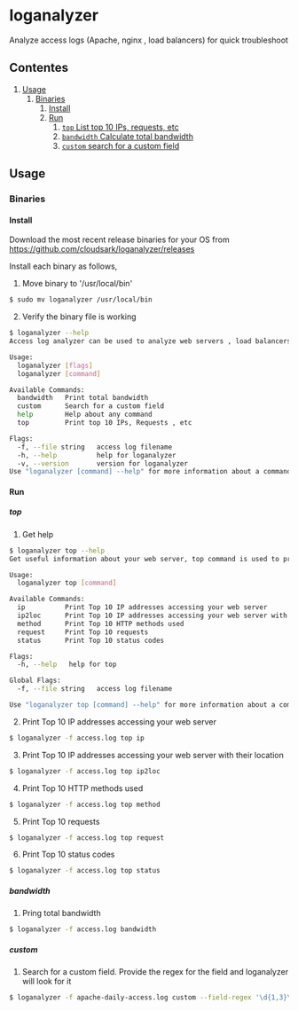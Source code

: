 # loganalyzer

Analyze access logs (Apache, nginx , load balancers) for quick troubleshoot

## Contentes

1. [Usage](#usage)
    1. [Binaries](#binaries)
        1. [Install](#install)
        1. [Run](#run)
            1. [`top` List top 10 IPs, requests, etc](#top)
            1. [`bandwidth` Calculate total bandwidth](#bandwidth)
            1. [`custom` search for a custom field](#custom)

## Usage

### Binaries

#### Install

Download the most recent release binaries for your OS from https://github.com/cloudsark/loganalyzer/releases

Install each binary as follows,

1. Move binary to '/usr/local/bin'
```bash
$ sudo mv loganalyzer /usr/local/bin 
```
2. Verify the binary file is working
```bash
$ loganalyzer --help
Access log analyzer can be used to analyze web servers , load balancers access logs

Usage:
  loganalyzer [flags]
  loganalyzer [command]

Available Commands:
  bandwidth   Print total bandwidth
  custom      Search for a custom field
  help        Help about any command
  top         Print top 10 IPs, Requests , etc

Flags:
  -f, --file string   access log filename
  -h, --help          help for loganalyzer
  -v, --version       version for loganalyzer
Use "loganalyzer [command] --help" for more information about a command.
```

#### Run

##### top

1. Get help
```bash
$ loganalyzer top --help
Get useful information about your web server, top command is used to print top 10 IPs, methods, requests and status codes

Usage:
  loganalyzer top [command]

Available Commands:
  ip          Print Top 10 IP addresses accessing your web server
  ip2loc      Print Top 10 IP addresses accessing your web server with their location
  method      Print Top 10 HTTP methods used
  request     Print Top 10 requests
  status      Print Top 10 status codes

Flags:
  -h, --help   help for top

Global Flags:
  -f, --file string   access log filename

Use "loganalyzer top [command] --help" for more information about a command.
```
2. Print Top 10 IP addresses accessing your web server
```bash
$ loganalyzer -f access.log top ip
```
3. Print Top 10 IP addresses accessing your web server with their location
```bash
$ loganalyzer -f access.log top ip2loc
```
4. Print Top 10 HTTP methods used
```bash
$ loganalyzer -f access.log top method
```
5. Print Top 10 requests
```bash
$ loganalyzer -f access.log top request
```
6. Print Top 10 status codes
```bash
$ loganalyzer -f access.log top status
```


##### bandwidth
1. Pring total bandwidth
```bash
$ loganalyzer -f access.log bandwidth
```

##### custom
1. Search for a custom field. Provide the regex for the field and loganalyzer will look for it
```bash
$ loganalyzer -f apache-daily-access.log custom --field-regex '\d{1,3}\.\d{1,3}\.\d{1,3}\.\d{1,3}'
```

